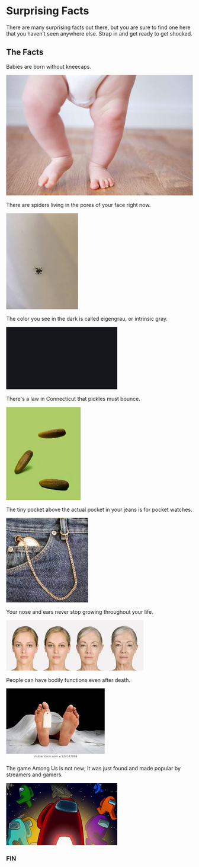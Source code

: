 # Surprising Facts

There are many surprising facts out there, but you are sure to find one here that you haven't seen anywhere else. Strap in and get ready to get shocked.

## The Facts

Babies are born without kneecaps.

![Baby](BBZoY31.jpg)

There are spiders living in the pores of your face right now.

![Spider](images.jpg)

The color you see in the dark is called eigengrau, or intrinsic gray.

![Eigengrau](download.png)

There's a law in Connecticut that pickles must bounce.

![Pickles](memory.jpg)

The tiny pocket above the actual pocket in your jeans is for pocket watches.

![Pocket](Pocket.jpg)

Your nose and ears never stop growing throughout your life.

![NoseEars](NoseEars.jpg)

People can have bodily functions even after death.

![Death](Dead.jpg)

The game Among Us is not new; it was just found and made popular by streamers and gamers.

![AmongUs](AmongUs.jpg)

### FIN
